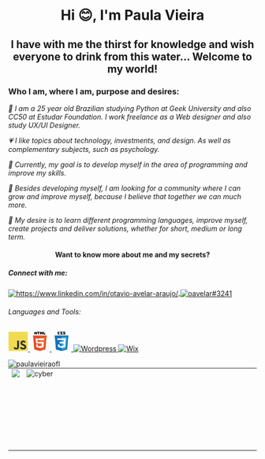 <h1 align="center">Hi 😊, I'm Paula Vieira</h1>
<h2 align="center">I have with me the thirst for knowledge and wish everyone to drink from this water... Welcome to my world!</h2>
<h3>Who I am, where I am, purpose and desires:</h3>

<em>
  <p>👀 I am a 25 year old Brazilian studying Python at Geek University and also CC50 at Estudar Foundation. I work freelance as a Web designer and also study UX/UI Designer. 
</p>
<p> 💗 I like topics about technology, investments, and design. As well as complementary subjects, such as psychology.  
</p>
  <p>📄 Currently, my goal is to develop myself in the area of programming and improve my skills. 
</p>
    <p>🌱 Besides developing myself, I am looking for a community where I can grow and improve myself, because I believe that together we can much more. 
</p>
  <p>🔭 My desire is to learn different programming languages, improve myself, create projects and deliver solutions, whether for short, medium or long term. 
</p>
</em>
<h4 align="center">Want to know more about me and my secrets?</h4>
<h5 align="left">Connect with me:</h3>
<p align="left">
<a href="https://www.linkedin.com/in/paulavieiraoficial/" target="blank"><img align="center"
src="https://raw.githubusercontent.com/rahuldkjain/github-profile-readme-generator/master/src/images/icons/Social/linked-in-alt.svg" alt="https://www.linkedin.com/in/otavio-avelar-araujo/" height="30" width="40" />
</a>
<a href ="https://discord.gg/paulavieira#0617" target="blank"><img align="center" src="https://raw.githubusercontent.com/rahuldkjain/github-profile-readme-generator/master/src/images/icons/Social/discord.svg"alt="oavelar#3241" height="30" width="40" /></a>
</p>
<h6 align="left">Languages and Tools:</h6>
<p>
  <a href="https://developer.mozilla.org/en-US/docs/Web/JavaScript" target="_blank"> <img src="https://raw.githubusercontent.com/devicons/devicon/master/icons/javascript/javascript-original.svg" alt="javascript" width="40" height="40"/> </a>
<a href="https://www.w3.org/html/" target="_blank"> <img src="https://raw.githubusercontent.com/devicons/devicon/master/icons/html5/html5-original-wordmark.svg" alt="html5" width="40" height="40"/> </a> 
<a href="https://www.w3schools.com/css/" target="_blank"> <img src="https://raw.githubusercontent.com/devicons/devicon/master/icons/css3/css3-original-wordmark.svg" alt="css3" width="40" height="40"/> </a>   
<a href="https://wordpress.com/pt-br/" target="_blank"> <img src="https://img.shields.io/badge/Wordpress-21759B?style=for-the-badge&logo=wordpress&logoColor=white" alt="Wordpress" width="70" height="18"/> </a> 
<a href="https://www.wix.com/" target="_blank"> <img src="https://img.shields.io/badge/Wix-000?style=for-the-badge&logo=wix&logoColor=white" alt="Wix" width="70" height="27"/> </a>
</p>
<p><img align="left" src="https://komarev.com/ghpvc/?username=paulavieiraofl&label=Profile%20views&color=E81DD0&style=flat" alt="paulavieiraofl"/></p>

<table>
<tr><td valign="top" width="50%">
<img src= "https://github-readme-stats.vercel.app/api?username=paulavieira&show_icons=true&theme=radical" align="left" style="width: 100%" />
<td valign="top" width="50%">
<img align="left" alt="cyber" height=160 width=470 src="https://media.giphy.com/media/ZVik7pBtu9dNS/giphy.gif" />
</td></tr></table>
